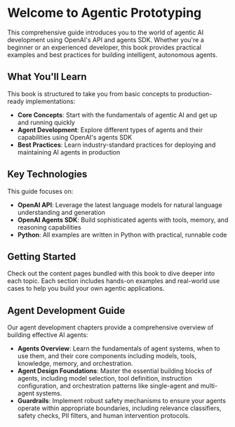 # Welcome to Agentic Prototyping

This comprehensive guide introduces you to the world of agentic AI development using OpenAI's API and agents SDK. Whether you're a beginner or an experienced developer, this book provides practical examples and best practices for building intelligent, autonomous agents.

## What You'll Learn

This book is structured to take you from basic concepts to production-ready implementations:

- **Core Concepts**: Start with the fundamentals of agentic AI and get up and running quickly
- **Agent Development**: Explore different types of agents and their capabilities using OpenAI's agents SDK
- **Best Practices**: Learn industry-standard practices for deploying and maintaining AI agents in production

## Key Technologies

This guide focuses on:
- **OpenAI API**: Leverage the latest language models for natural language understanding and generation
- **OpenAI Agents SDK**: Build sophisticated agents with tools, memory, and reasoning capabilities
- **Python**: All examples are written in Python with practical, runnable code

## Getting Started

Check out the content pages bundled with this book to dive deeper into each topic. Each section includes hands-on examples and real-world use cases to help you build your own agentic applications.

## Agent Development Guide

Our agent development chapters provide a comprehensive overview of building effective AI agents:

- **Agents Overview**: Learn the fundamentals of agent systems, when to use them, and their core components including models, tools, knowledge, memory, and orchestration.
- **Agent Design Foundations**: Master the essential building blocks of agents, including model selection, tool definition, instruction configuration, and orchestration patterns like single-agent and multi-agent systems.
- **Guardrails**: Implement robust safety mechanisms to ensure your agents operate within appropriate boundaries, including relevance classifiers, safety checks, PII filters, and human intervention protocols.

```{tableofcontents}
```